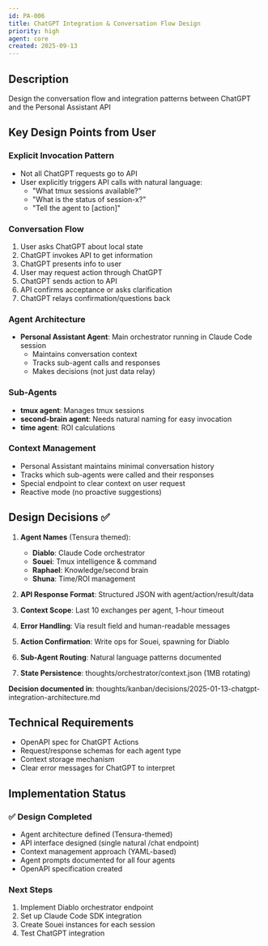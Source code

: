 ```yaml
---
id: PA-006
title: ChatGPT Integration & Conversation Flow Design
priority: high
agent: core
created: 2025-09-13
---
```


## Description
Design the conversation flow and integration patterns between ChatGPT and the Personal Assistant API

## Key Design Points from User

### Explicit Invocation Pattern
- Not all ChatGPT requests go to API
- User explicitly triggers API calls with natural language:
  - "What tmux sessions available?"
  - "What is the status of session-x?"
  - "Tell the agent to [action]"

### Conversation Flow
1. User asks ChatGPT about local state
2. ChatGPT invokes API to get information
3. ChatGPT presents info to user
4. User may request action through ChatGPT
5. ChatGPT sends action to API
6. API confirms acceptance or asks clarification
7. ChatGPT relays confirmation/questions back

### Agent Architecture
- **Personal Assistant Agent**: Main orchestrator running in Claude Code session
  - Maintains conversation context
  - Tracks sub-agent calls and responses
  - Makes decisions (not just data relay)

### Sub-Agents
- **tmux agent**: Manages tmux sessions
- **second-brain agent**: Needs natural naming for easy invocation
- **time agent**: ROI calculations

### Context Management
- Personal Assistant maintains minimal conversation history
- Tracks which sub-agents were called and their responses
- Special endpoint to clear context on user request
- Reactive mode (no proactive suggestions)

## Design Decisions ✅

1. **Agent Names** (Tensura themed):
   - **Diablo**: Claude Code orchestrator
   - **Souei**: Tmux intelligence & command
   - **Raphael**: Knowledge/second brain
   - **Shuna**: Time/ROI management

2. **API Response Format**: Structured JSON with agent/action/result/data
3. **Context Scope**: Last 10 exchanges per agent, 1-hour timeout
4. **Error Handling**: Via result field and human-readable messages
5. **Action Confirmation**: Write ops for Souei, spawning for Diablo
6. **Sub-Agent Routing**: Natural language patterns documented
7. **State Persistence**: thoughts/orchestrator/context.json (1MB rotating)

**Decision documented in**: thoughts/kanban/decisions/2025-01-13-chatgpt-integration-architecture.md

## Technical Requirements
- OpenAPI spec for ChatGPT Actions
- Request/response schemas for each agent type
- Context storage mechanism
- Clear error messages for ChatGPT to interpret

## Implementation Status

### ✅ Design Completed
- Agent architecture defined (Tensura-themed)
- API interface designed (single natural /chat endpoint)
- Context management approach (YAML-based)
- Agent prompts documented for all four agents
- OpenAPI specification created

### Next Steps
1. Implement Diablo orchestrator endpoint
2. Set up Claude Code SDK integration
3. Create Souei instances for each session
4. Test ChatGPT integration